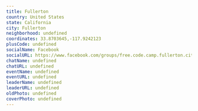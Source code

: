 ```yaml
---
title: Fullerton
country: United States
state: California
city: Fullerton
neighborhood: undefined
coordinates: 33.8703645,-117.9242123
plusCode: undefined
socialName: Facebook
socialURL: https://www.facebook.com/groups/free.code.camp.fullerton.city/
chatName: undefined
chatURL: undefined
eventName: undefined
eventURL: undefined
leaderName: undefined
leaderURL: undefined
oldPhoto: undefined
coverPhoto: undefined
---
```

